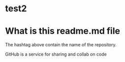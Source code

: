# test2
# What is this readme.md file

The hashtag above contain the name of the repository.



GitHub is a service for sharing and collab on code
